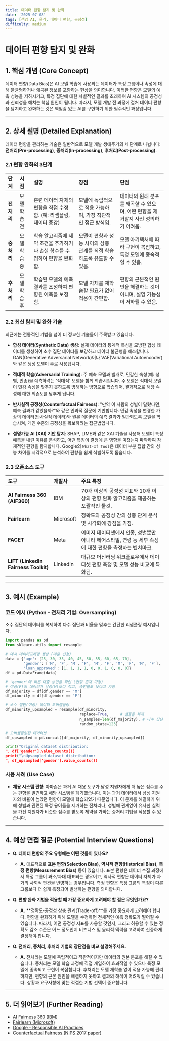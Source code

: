 ```yaml
---
title: 데이터 편향 탐지 및 완화
date: '2025-07-08'
tags: [책임 AI, 윤리, 데이터 편향, 공정성]
difficulty: medium
---
```


# 데이터 편향 탐지 및 완화

## 1. 핵심 개념 (Core Concept)

데이터 편향(Data Bias)은 AI 모델 학습에 사용되는 데이터가 특정 그룹이나 속성에 대해 불균형하거나 왜곡된 정보를 포함하는 현상을 의미합니다. 이러한 편향은 모델의 예측 성능을 저하시키고, 특정 집단에 대한 차별적인 결과를 초래하여 AI 시스템의 공정성과 신뢰성을 해치는 핵심 원인이 됩니다. 따라서, 모델 개발 전 과정에 걸쳐 데이터 편향을 탐지하고 완화하는 것은 책임감 있는 AI를 구현하기 위한 필수적인 과정입니다.

______________________________________________________________________

## 2. 상세 설명 (Detailed Explanation)

데이터 편향을 관리하는 기술은 일반적으로 모델 개발 생애주기의 세 단계로 나뉩니다: **전처리(Pre-processing)**, **중처리(In-processing)**, **후처리(Post-processing)**.

### 2.1 편향 완화의 3단계

| 단계       | 시점         | 설명                                                                       | 장점                                                                  | 단점                                                                              |
| :--------- | :----------- | :------------------------------------------------------------------------- | :-------------------------------------------------------------------- | :-------------------------------------------------------------------------------- |
| **전처리** | 모델 학습 전 | 훈련 데이터 자체의 편향을 직접 수정함. (예: 리샘플링, 데이터 증강)         | 모델에 독립적으로 적용 가능하며, 가장 직관적인 접근 방식임.           | 데이터의 원래 분포를 왜곡할 수 있으며, 어떤 편향을 제거할지 사전 정의하기 어려움. |
| **중처리** | 모델 학습 중 | 학습 알고리즘에 제약 조건을 추가하거나 손실 함수를 수정하여 편향을 완화함. | 모델이 편향과 성능 사이의 상충 관계를 직접 학습하도록 유도할 수 있음. | 모델 아키텍처에 따라 구현이 복잡하고, 특정 모델에 종속적일 수 있음.               |
| **후처리** | 모델 학습 후 | 학습된 모델의 예측 결과를 조정하여 편향된 예측을 보정함.                   | 모델 자체를 재학습할 필요가 없어 적용이 간편함.                       | 편향의 근본적인 원인을 해결하는 것이 아니며, 설명 가능성이 저하될 수 있음.        |

### 2.2 최신 탐지 및 완화 기술

최근에는 전통적인 기법을 넘어 더 정교한 기술들이 주목받고 있습니다.

- **합성 데이터(Synthetic Data) 생성**: 실제 데이터의 통계적 특성을 모방한 합성 데이터를 생성하여 소수 집단 데이터를 보강하고 데이터 불균형을 해소합니다. GAN(Generative Adversarial Network)이나 VAE(Variational Autoencoder)와 같은 생성 모델이 주로 사용됩니다.

- **적대적 학습(Adversarial Training)**: 주 예측 모델과 별개로, 민감한 속성(예: 성별, 인종)을 예측하려는 '적대적' 모델을 함께 학습시킵니다. 주 모델은 적대적 모델이 민감 속성을 맞추지 못하도록 방해하는 방향으로 학습되어, 결과적으로 해당 속성에 대한 의존도를 낮추게 됩니다.

- **반사실적 공정성(Counterfactual Fairness)**: "만약 이 사람의 성별이 달랐다면, 예측 결과가 같았을까?"와 같은 인과적 질문에 기반합니다. 민감 속성을 변경한 가상의 데이터(반사실적 데이터)와 원본 데이터의 예측 결과가 일관되도록 모델을 학습시켜, 개인 수준의 공정성을 확보하려는 접근법입니다.

- **설명가능 AI (XAI) 기반 탐지**: SHAP, LIME과 같은 XAI 기술을 사용해 모델이 특정 예측을 내린 이유를 분석하고, 어떤 특징이 결정에 큰 영향을 미쳤는지 파악하여 잠재적인 편향을 탐지합니다. Google의 `What-If Tool`은 데이터 부분 집합 간의 성능 차이를 시각적으로 분석하여 편향을 쉽게 식별하도록 돕습니다.

### 2.3 오픈소스 도구

| 도구                                 | 개발사    | 주요 특징                                                                                                |
| :----------------------------------- | :-------- | :------------------------------------------------------------------------------------------------------- |
| **AI Fairness 360 (AIF360)**         | IBM       | 70개 이상의 공정성 지표와 10개 이상의 편향 완화 알고리즘을 제공하는 포괄적인 툴킷.                       |
| **Fairlearn**                        | Microsoft | 정확도와 공정성 간의 상충 관계 분석 및 시각화에 강점을 가짐.                                             |
| **FACET**                            | Meta      | 이미지 데이터셋에서 인종, 성별뿐만 아니라 헤어스타일, 연령 등 세부 속성에 대한 편향을 측정하는 벤치마크. |
| **LiFT (LinkedIn Fairness Toolkit)** | LinkedIn  | 대규모 머신러닝 워크플로우에서 데이터셋 편향 측정 및 모델 성능 비교에 특화됨.                            |

______________________________________________________________________

## 3. 예시 (Example)

### 코드 예시 (Python - 전처리 기법: Oversampling)

소수 집단의 데이터를 복제하여 다수 집단과 비율을 맞추는 간단한 리샘플링 예시입니다.

```python
import pandas as pd
from sklearn.utils import resample

# 예시 데이터프레임 생성 (대출 신청)
data = {'age': [25, 30, 35, 40, 45, 50, 55, 60, 65, 70],
        'gender': ['M', 'F', 'M', 'F', 'M', 'F', 'M', 'F', 'M', 'F'],
        'loan_approved': [1, 1, 1, 1, 0, 0, 1, 0, 0, 0]}
df = pd.DataFrame(data)

# 'gender'에 따른 대출 승인률 확인 (편향 존재 가정)
# 여성(F)의 데이터가 남성(M)보다 적고, 승인률도 낮다고 가정
df_majority = df[df.gender == 'M']
df_minority = df[df.gender == 'F']

# 소수 집단(여성) 데이터 오버샘플링
df_minority_upsampled = resample(df_minority,
                                 replace=True,     # 샘플을 복제
                                 n_samples=len(df_majority), # 다수 집단 크기에 맞춤
                                 random_state=123)

# 오버샘플링된 데이터셋
df_upsampled = pd.concat([df_majority, df_minority_upsampled])

print("Original dataset distribution:
", df['gender'].value_counts())
print("\nUpsampled dataset distribution:
", df_upsampled['gender'].value_counts())
```

### 사용 사례 (Use Case)

- **채용 시스템 편향**: 아마존은 과거 AI 채용 도구가 남성 지원자에게 더 높은 점수를 주는 편향을 발견하고 해당 시스템을 폐기했습니다. 이는 과거 데이터에서 남성 지원자의 비율이 높았던 편향이 모델에 학습되었기 때문입니다. 이 문제를 해결하기 위해 성별과 관련된 특정 용어들을 제거하는 전처리나, 성별에 관계없이 유사한 실력을 가진 지원자가 비슷한 점수를 받도록 제약을 가하는 중처리 기법을 적용할 수 있습니다.

______________________________________________________________________

## 4. 예상 면접 질문 (Potential Interview Questions)

- **Q. 데이터 편향의 주요 유형에는 어떤 것들이 있나요?**

  - **A.** 대표적으로 **표본 편향(Selection Bias)**, **역사적 편향(Historical Bias)**, **측정 편향(Measurement Bias)** 등이 있습니다. 표본 편향은 데이터 수집 과정에서 특정 그룹이 과소/과대 대표되는 경우이고, 역사적 편향은 데이터 자체가 과거의 사회적 편견을 반영하는 경우입니다. 측정 편향은 특정 그룹의 특징이 다른 그룹보다 더 쉽게 측정되어 발생하는 편향을 의미합니다.

- **Q. 편향 완화 기법을 적용할 때 가장 중요하게 고려해야 할 점은 무엇인가요?**

  - **A.** \*\*정확도-공정성 상충 관계(Trade-off)\*\*를 가장 중요하게 고려해야 합니다. 편향을 완화하기 위해 모델을 수정하면 전체적인 예측 정확도가 떨어질 수 있습니다. 따라서, 어떤 공정성 지표를 사용할 것인지, 그리고 허용할 수 있는 정확도 감소 수준은 어느 정도인지 비즈니스 및 윤리적 맥락을 고려하여 신중하게 결정해야 합니다.

- **Q. 전처리, 중처리, 후처리 기법의 장단점을 비교 설명해주세요.**

  - **A.** 전처리는 모델에 독립적이고 직관적이지만 데이터의 원본 분포를 해칠 수 있습니다. 중처리는 모델 학습 과정에 직접 개입하여 효과적일 수 있으나 특정 모델에 종속되고 구현이 복잡합니다. 후처리는 모델 재학습 없이 적용 가능해 편리하지만, 편향의 근본 원인을 해결하지 못하고 결과의 해석이 어려워질 수 있습니다. 상황과 요구사항에 맞는 적절한 기법 선택이 중요합니다.

______________________________________________________________________

## 5. 더 읽어보기 (Further Reading)

- [AI Fairness 360 (IBM)](https://aif360.mybluemix.net/)
- [Fairlearn (Microsoft)](https://fairlearn.org/)
- [Google - Responsible AI Practices](https://ai.google/responsibilities/responsible-ai-practices/)
- [Counterfactual Fairness (NIPS 2017 paper)](https://arxiv.org/abs/1703.06856)
